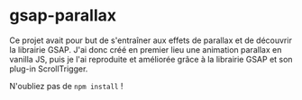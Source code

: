 # gsap-parallax
Ce projet avait pour but de s'entraîner aux effets de parallax et de découvrir la librairie GSAP. J'ai donc créé en premier lieu une animation parallax en vanilla JS, puis je l'ai reproduite et améliorée grâce à la librairie GSAP et son plug-in ScrollTrigger.

N'oubliez pas de `npm install` !
